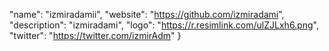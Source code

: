   "name": "izmiradamii",
  "website": "https://github.com/izmiradami",
  "description": "izmiradami",
  "logo": "https://r.resimlink.com/ulZJLxh6.png",
  "twitter": "https://twitter.com/izmirAdm"
}

